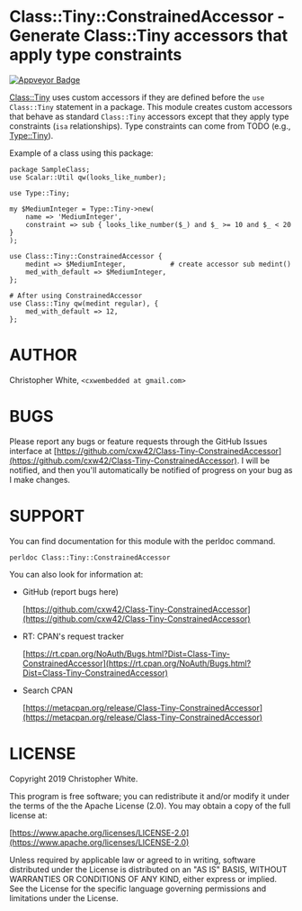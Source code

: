 # Class::Tiny::ConstrainedAccessor - Generate Class::Tiny accessors that apply type constraints

[![Appveyor Badge](https://ci.appveyor.com/api/projects/status/github/cxw42/class-tiny-constrainedaccessor?svg=true)](https://ci.appveyor.com/project/cxw42/class-tiny-constrainedaccessor)



[Class::Tiny](https://metacpan.org/pod/Class::Tiny) uses custom accessors if they are defined before the
`use Class::Tiny` statement in a package.  This module creates custom
accessors that behave as standard `Class::Tiny` accessors except that
they apply type constraints (`isa` relationships).  Type constraints
can come from TODO (e.g., [Type::Tiny](https://metacpan.org/pod/Type::Tiny)).

Example of a class using this package:

    package SampleClass;
    use Scalar::Util qw(looks_like_number);

    use Type::Tiny;

    my $MediumInteger = Type::Tiny->new(
        name => 'MediumInteger',
        constraint => sub { looks_like_number($_) and $_ >= 10 and $_ < 20 }
    );

    use Class::Tiny::ConstrainedAccessor {
        medint => $MediumInteger,           # create accessor sub medint()
        med_with_default => $MediumInteger,
    };

    # After using ConstrainedAccessor
    use Class::Tiny qw(medint regular), {
        med_with_default => 12,
    };

# AUTHOR

Christopher White, `<cxwembedded at gmail.com>`

# BUGS

Please report any bugs or feature requests through the GitHub Issues interface
at [https://github.com/cxw42/Class-Tiny-ConstrainedAccessor](https://github.com/cxw42/Class-Tiny-ConstrainedAccessor).  I will be
notified, and then you'll automatically be notified of progress on your bug as
I make changes.

# SUPPORT

You can find documentation for this module with the perldoc command.

    perldoc Class::Tiny::ConstrainedAccessor

You can also look for information at:

- GitHub (report bugs here)

    [https://github.com/cxw42/Class-Tiny-ConstrainedAccessor](https://github.com/cxw42/Class-Tiny-ConstrainedAccessor)

- RT: CPAN's request tracker

    [https://rt.cpan.org/NoAuth/Bugs.html?Dist=Class-Tiny-ConstrainedAccessor](https://rt.cpan.org/NoAuth/Bugs.html?Dist=Class-Tiny-ConstrainedAccessor)

- Search CPAN

    [https://metacpan.org/release/Class-Tiny-ConstrainedAccessor](https://metacpan.org/release/Class-Tiny-ConstrainedAccessor)

# LICENSE

Copyright 2019 Christopher White.

This program is free software; you can redistribute it and/or modify it
under the terms of the the Apache License (2.0). You may obtain a
copy of the full license at:

[https://www.apache.org/licenses/LICENSE-2.0](https://www.apache.org/licenses/LICENSE-2.0)

Unless required by applicable law or agreed to in writing, software
distributed under the License is distributed on an "AS IS" BASIS,
WITHOUT WARRANTIES OR CONDITIONS OF ANY KIND, either express or implied.
See the License for the specific language governing permissions and
limitations under the License.
